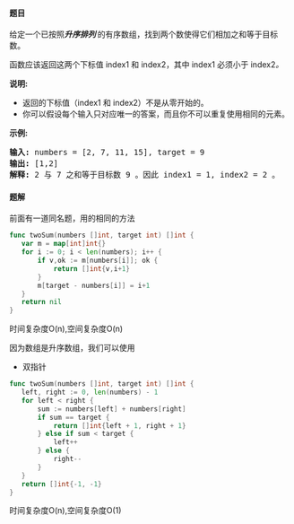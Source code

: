 #### 题目
<p>给定一个已按照<strong><em>升序排列</em>&nbsp;</strong>的有序数组，找到两个数使得它们相加之和等于目标数。</p>

<p>函数应该返回这两个下标值<em> </em>index1 和 index2，其中 index1&nbsp;必须小于&nbsp;index2<em>。</em></p>

<p><strong>说明:</strong></p>

<ul>
	<li>返回的下标值（index1 和 index2）不是从零开始的。</li>
	<li>你可以假设每个输入只对应唯一的答案，而且你不可以重复使用相同的元素。</li>
</ul>

<p><strong>示例:</strong></p>

<pre><strong>输入:</strong> numbers = [2, 7, 11, 15], target = 9
<strong>输出:</strong> [1,2]
<strong>解释:</strong> 2 与 7 之和等于目标数 9 。因此 index1 = 1, index2 = 2 。</pre>


 #### 题解
 前面有一道同名题，用的相同的方法
 ```go
func twoSum(numbers []int, target int) []int {
	var m = map[int]int{}
	for i := 0; i < len(numbers); i++ {
		if v,ok := m[numbers[i]]; ok {
			return []int{v,i+1}
		}
		m[target - numbers[i]] = i+1
	}
	return nil
}
```
 时间复杂度O(n),空间复杂度O(n)
 
 因为数组是升序数组，我们可以使用
 - 双指针
 ```go
func twoSum(numbers []int, target int) []int {
	left, right := 0, len(numbers) - 1
	for left < right {
		sum := numbers[left] + numbers[right]
		if sum == target {
			return []int{left + 1, right + 1}
		} else if sum < target {
			left++
		} else {
			right--
		}
	}
	return []int{-1, -1}
}
```
 时间复杂度O(n),空间复杂度O(1)